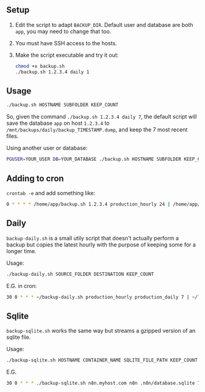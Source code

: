 ## Setup

1. Edit the script to adapt `BACKUP_DIR`. Default user and database are both `app`, you may need to change that too.

2. You must have SSH access to the hosts.

3. Make the script executable and try it out:

   ```bash
   chmod +x backup.sh
   ./backup.sh 1.2.3.4 daily 1
   ```

## Usage

```bash
./backup.sh HOSTNAME SUBFOLDER KEEP_COUNT
```

So, given the command `./backup.sh 1.2.3.4 daily 7`, the default script will save the database `app` on host `1.2.3.4` to `/mnt/backups/daily/backup_TIMESTAMP.dump`, and keep the 7 most recent files.

Using another user or database:

```bash
PGUSER=YOUR_USER DB=YOUR_DATABASE ./backup.sh HOSTNAME SUBFOLDER KEEP_COUNT
```

## Adding to cron

`crontab -e` and add something like:

```bash
0 * * * * /home/app/backup.sh 1.2.3.4 production_hourly 24 | /home/app/logger.sh
```

## Daily

`backup-daily.sh` is a small utily script that doesn't actually perform a backup but copies the latest hourly with the purpose of keeping some for a longer time.

Usage:

```bash
./backup-daily.sh SOURCE_FOLDER DESTINATION KEEP_COUNT
```

E.G. in cron:

```bash
30 0 * * * ~/backup-daily.sh production_hourly production_daily 7 | ~/logger.sh
```

## Sqlite

`backup-sqlite.sh` works the same way but streams a gzipped version of an sqlite file.

Usage:

```bash
./backup-sqlite.sh HOSTNAME CONTAINER_NAME SQLITE_FILE_PATH KEEP_COUNT
```

E.G.

```bash
30 0 * * * ./backup-sqlite.sh n8n.myhost.com n8n .n8n/database.sqlite 7 | ~/logger.sh
```
